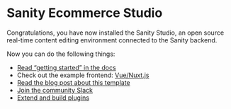 # Sanity Ecommerce Studio

Congratulations, you have now installed the Sanity Studio, an open source real-time content editing environment connected to the Sanity backend.

Now you can do the following things:

- [Read “getting started” in the docs](https://www.sanity.io/docs/introduction/getting-started?utm_source=readme)
- Check out the example frontend: [Vue/Nuxt.js](https://github.com/sanity-io/example-ecommerce-snipcart-vue)
- [Read the blog post about this template](https://www.sanity.io/blog/e-commerce-vue-nuxt-snipcart?uutm_source=readme)
- [Join the community Slack](https://slack.sanity.io/?utm_source=readme)
- [Extend and build plugins](https://www.sanity.io/docs/content-studio/extending?utm_source=readme)
